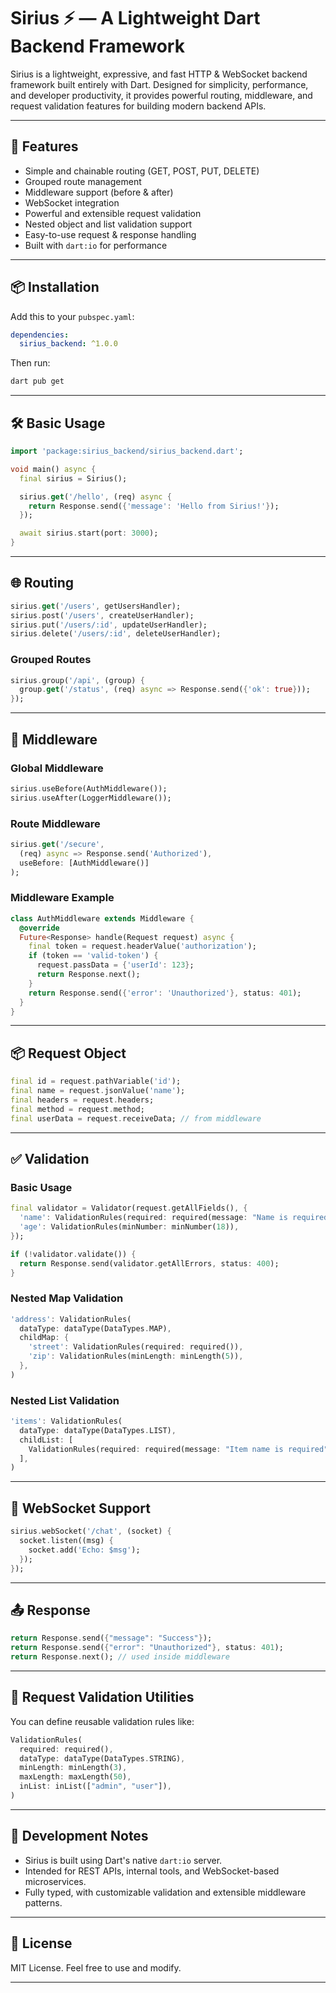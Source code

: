 # Sirius ⚡ — A Lightweight Dart Backend Framework

Sirius is a lightweight, expressive, and fast HTTP & WebSocket backend framework built entirely with Dart. Designed for simplicity, performance, and developer productivity, it provides powerful routing, middleware, and request validation features for building modern backend APIs.

---

## 🚀 Features

- Simple and chainable routing (GET, POST, PUT, DELETE)
- Grouped route management
- Middleware support (before & after)
- WebSocket integration
- Powerful and extensible request validation
- Nested object and list validation support
- Easy-to-use request & response handling
- Built with `dart:io` for performance

---

## 📦 Installation

Add this to your `pubspec.yaml`:

```yaml
dependencies:
  sirius_backend: ^1.0.0
```

Then run:

```bash
dart pub get
```

---

## 🛠️ Basic Usage

```dart
import 'package:sirius_backend/sirius_backend.dart';

void main() async {
  final sirius = Sirius();

  sirius.get('/hello', (req) async {
    return Response.send({'message': 'Hello from Sirius!'});
  });

  await sirius.start(port: 3000);
}
```

---

## 🌐 Routing

```dart
sirius.get('/users', getUsersHandler);
sirius.post('/users', createUserHandler);
sirius.put('/users/:id', updateUserHandler);
sirius.delete('/users/:id', deleteUserHandler);
```

### Grouped Routes

```dart
sirius.group('/api', (group) {
  group.get('/status', (req) async => Response.send({'ok': true}));
});
```

---

## 🔐 Middleware

### Global Middleware

```dart
sirius.useBefore(AuthMiddleware());
sirius.useAfter(LoggerMiddleware());
```

### Route Middleware

```dart
sirius.get('/secure',
  (req) async => Response.send('Authorized'),
  useBefore: [AuthMiddleware()]
);
```

### Middleware Example

```dart
class AuthMiddleware extends Middleware {
  @override
  Future<Response> handle(Request request) async {
    final token = request.headerValue('authorization');
    if (token == 'valid-token') {
      request.passData = {'userId': 123};
      return Response.next();
    }
    return Response.send({'error': 'Unauthorized'}, status: 401);
  }
}
```

---

## 📦 Request Object

```dart
final id = request.pathVariable('id');
final name = request.jsonValue('name');
final headers = request.headers;
final method = request.method;
final userData = request.receiveData; // from middleware
```

---

## ✅ Validation

### Basic Usage

```dart
final validator = Validator(request.getAllFields(), {
  'name': ValidationRules(required: required(message: "Name is required")),
  'age': ValidationRules(minNumber: minNumber(18)),
});

if (!validator.validate()) {
  return Response.send(validator.getAllErrors, status: 400);
}
```

### Nested Map Validation

```dart
'address': ValidationRules(
  dataType: dataType(DataTypes.MAP),
  childMap: {
    'street': ValidationRules(required: required()),
    'zip': ValidationRules(minLength: minLength(5)),
  },
)
```

### Nested List Validation

```dart
'items': ValidationRules(
  dataType: dataType(DataTypes.LIST),
  childList: [
    ValidationRules(required: required(message: "Item name is required")),
  ],
)
```

---

## 🔄 WebSocket Support

```dart
sirius.webSocket('/chat', (socket) {
  socket.listen((msg) {
    socket.add('Echo: $msg');
  });
});
```

---

## 📤 Response

```dart
return Response.send({"message": "Success"});
return Response.send({"error": "Unauthorized"}, status: 401);
return Response.next(); // used inside middleware
```

---

## 📄 Request Validation Utilities

You can define reusable validation rules like:

```dart
ValidationRules(
  required: required(),
  dataType: dataType(DataTypes.STRING),
  minLength: minLength(3),
  maxLength: maxLength(50),
  inList: inList(["admin", "user"]),
)
```

---

## 📌 Development Notes

- Sirius is built using Dart's native `dart:io` server.
- Intended for REST APIs, internal tools, and WebSocket-based microservices.
- Fully typed, with customizable validation and extensible middleware patterns.

---

## 📃 License

MIT License. Feel free to use and modify.

---
